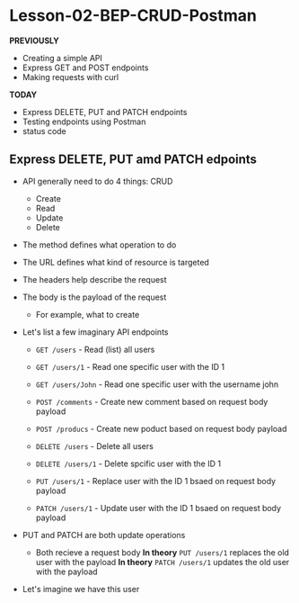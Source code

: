 # Lesson-02-BEP-CRUD-Postman

**PREVIOUSLY**
- Creating a simple API
- Express GET and POST endpoints
- Making requests with curl

**TODAY**
- Express DELETE, PUT and PATCH endpoints
- Testing endpoints using Postman
- status code

## Express DELETE, PUT amd PATCH edpoints

- API generally need to do 4 things: CRUD
    - Create
    - Read
    - Update
    - Delete

- The method defines what operation to do
- The URL defines what kind of resource is targeted
- The headers help describe the request
- The body is the payload of the request
    - For example, what to create

- Let's list a few imaginary API endpoints

    - `GET /users` - Read (list) all users
    - `GET /users/1` - Read one specific user with the ID 1 
    - `GET /users/John` - Read one specific user with the username john

    - `POST /comments` - Create new comment based on request body payload
    - `POST /producs` - Create new poduct based on request body payload

    - `DELETE /users` - Delete all users
    - `DELETE /users/1` - Delete spcific user with the ID 1

    - `PUT /users/1` - Replace user with the ID 1 bsaed on request body payload
    - `PATCH /users/1` - Update user with the ID 1 bsaed on request body payload

- PUT and PATCH are both update operations
    - Both recieve a request body
    **In theory** `PUT /users/1` replaces the old user with the payload
    **In theory** `PATCH /users/1` updates the old user with the payload

- Let's imagine we have this user